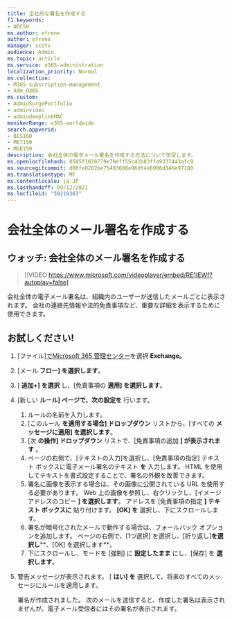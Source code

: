```yaml
---
title: 全社的な署名を作成する
f1.keywords:
- NOCSH
ms.author: efrene
author: efrene
manager: scotv
audience: Admin
ms.topic: article
ms.service: o365-administration
localization_priority: Normal
ms.collection:
- M365-subscription-management
- Adm_O365
ms.custom:
- AdminSurgePortfolio
- adminvideo
- admindeeplinkMAC
monikerRange: o365-worldwide
search.appverid:
- BCS160
- MET150
- MOE150
description: 会社全体の電子メール署名を作成する方法について学習します。
ms.openlocfilehash: 0585f1020779e70eff55c41b83ffe9337443afc9
ms.sourcegitcommit: d08fe0282be75483608e96df4e6986d346e97180
ms.translationtype: MT
ms.contentlocale: ja-JP
ms.lasthandoff: 09/12/2021
ms.locfileid: "59219363"
---
```

# <a name="create-a-company-wide-email-signature"></a>会社全体のメール署名を作成する

## <a name="watch-create-a-company-wide-email-signature"></a>ウォッチ: 会社全体のメール署名を作成する

> [!VIDEO https://www.microsoft.com/videoplayer/embed/RE1IEWf?autoplay=false]

会社全体の電子メール署名は、組織内のユーザーが送信したメールごとに表示されます。 会社の連絡先情報や法的免責事項など、重要な詳細を表示するために使用できます。 

## <a name="try-it"></a>お試しください!

1. [ファイル]<a href="https://go.microsoft.com/fwlink/p/?linkid=2024339" target="_blank">でMicrosoft 365 管理センター</a>を選択 **Exchange。**
1. [メール **フロー] を選択します**。
1. [ **追加+] を選択** し、[免責事項の **適用] を選択します**。
1. [新しい **ルール] ページで、次の設定を** 行います。
    1. ルールの名前を入力します。
    1. [このルール **を適用する場合] ドロップダウン** リストから、[すべての **メッセージに適用] を選択します**。
    1. [次 **の操作] ドロップダウン** リストで、[免責事項の追加 **] が表示されます** 。
    1. ページの右側で、[テキストの入力]を選択し、[免責事項の指定] テキスト ボックスに電子メール署名のテキスト **を** 入力します。 HTML を使用してテキストを書式設定することで、署名の外観を改善できます。
    1. 署名に画像を表示する場合は、その画像に公開されている URL を使用する必要があります。 Web 上の画像を参照し、右クリックし、[イメージ アドレスのコピー **] を選択します**。 アドレスを [免責事項の指定 **] テキスト ボックスに** 貼り付けます。 **[OK] を** 選択し、下にスクロールします。
    1. 署名が暗号化されたメールで動作する場合は、フォールバック オプションを追加します。 ページの右側で、[1つ選択] を選択し、[折り返し]**を選択し****、[OK] を選択します**。
    1. 下にスクロールし、モードを [強制] に **設定したまま** にし、[保存] を **選択します**。
1. 警告メッセージが表示されます。 [ **はい] を** 選択して、将来のすべてのメッセージにルールを適用します。

    署名が作成されました。 次のメールを送信すると、作成した署名は表示されませんが、電子メール受信者にはその署名が表示されます。